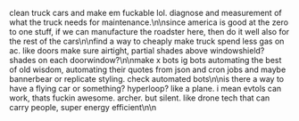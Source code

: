 clean truck cars and make em fuckable lol. diagnose and measurement of what the truck needs for maintenance.\n\nsince america is good at the zero to one stuff, if we can manufacture the roadster here, then do it well also for the rest of the cars\n\nfind a way to cheaply make truck spend less gas on ac. like doors make sure airtight, partial shades above windowshield? shades on each doorwindow?\n\nmake x bots ig bots automating the best of old wisdom, automating their quotes from json and cron jobs and maybe bannerbear or replicate styling. check automated bots\n\nis there a way to have a flying car or something? hyperloop? like a plane. i mean evtols can work, thats fuckin awesome. archer. but silent. like drone tech that can carry people, super energy efficient\n\n